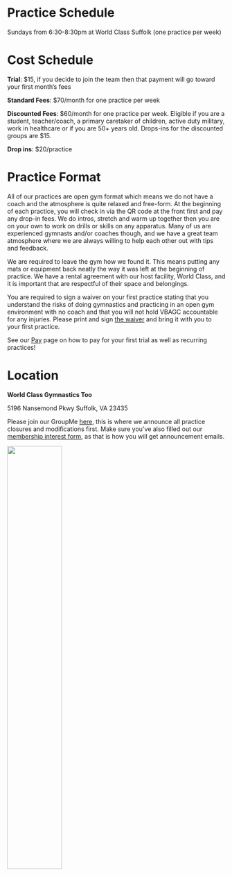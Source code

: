 <!---layout: page
title: "Practice Schedule"
permalink: /practice-schedule--->

# Practice Schedule
Sundays from 6:30-8:30pm at World Class Suffolk (one practice per week)

# Cost Schedule
<b>Trial</b>: $15, if you decide to join the team then that payment will go toward your first month’s fees

<b>Standard Fees</b>: $70/month for one practice per week

<b>Discounted Fees</b>: $60/month for one practice per week. Eligible if you are a student, teacher/coach, a primary caretaker of children, active duty military, work in healthcare or if you are 50+ years old. Drops-ins for the discounted groups are $15.

<b>Drop ins</b>: $20/practice

# Practice Format
All of our practices are open gym format which means we do not have a coach and the atmosphere is quite relaxed and free-form. At the beginning of each practice, you will check in via the QR code at the front first and pay any drop-in fees. We do intros, stretch and warm up together then you are on your own to work on drills or skills on any apparatus. Many of us are experienced gymnasts and/or coaches though, and we have a great team atmosphere where we are always willing to help each other out with tips and feedback.

We are required to leave the gym how we found it. This means putting any mats or equipment back neatly the way it was left at the beginning of practice. We have a rental agreement with our host facility, World Class, and it is important that are respectful of their space and belongings.

You are required to sign a waiver on your first practice stating that you understand the risks of doing gymnastics and practicing in an open gym environment with no coach and that you will not hold VBAGC accountable for any injuries. Please print and sign [the waiver](https://docs.google.com/document/d/1ThH51oK66MFMfpiMsASLXGLkmXcbsNau/edit?usp=sharing&ouid=108086916723310005087&rtpof=true&sd=true) and bring it with you to your first practice.

See our [Pay](vbadultgymnasticsclub.github.io/pay) page on how to pay for your first trial as well as recurring practices!

# Location
<b>World Class Gymnastics Too</b>

5196 Nansemond Pkwy
Suffolk, VA 23435

Please join our GroupMe [here](https://groupme.com/join_group/87617300/U5zsqMLk), this is where we announce all practice closures and modifications first. Make sure you've also filled out our [membership interest form](https://docs.google.com/forms/d/e/1FAIpQLSfuBSpcej4FysbI1azOCZ01WQgxU7Z7au8ZBd3OZHnkV_C3qw/viewform?usp=sf_link), as that is how you will get announcement emails.

<img src="https://github.com/user-attachments/assets/18bd03fb-f1d8-4b1d-b1c7-21b6286b73f9" style="width:50%; height:50%;" />

